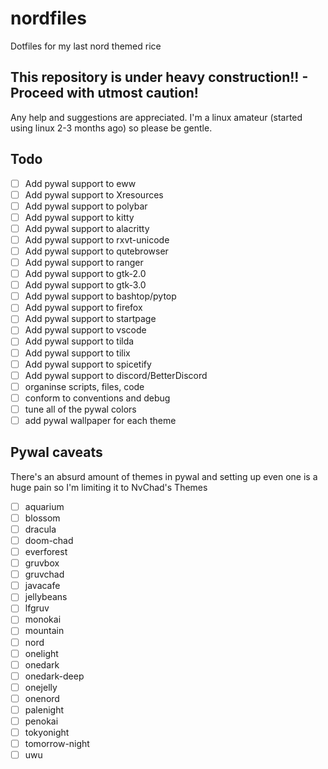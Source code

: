 # nordfiles

Dotfiles for my last nord themed rice

## This repository is under heavy construction!! - Proceed with utmost caution!

Any help and suggestions are appreciated. I'm a linux amateur (started using linux 2-3 months ago) so please be gentle.

## Todo

 - [ ] Add pywal support to eww
 - [ ] Add pywal support to Xresources
 - [ ] Add pywal support to polybar
 - [ ] Add pywal support to kitty
 - [ ] Add pywal support to alacritty
 - [ ] Add pywal support to rxvt-unicode
 - [ ] Add pywal support to qutebrowser
 - [ ] Add pywal support to ranger
 - [ ] Add pywal support to gtk-2.0
 - [ ] Add pywal support to gtk-3.0
 - [ ] Add pywal support to bashtop/pytop
 - [ ] Add pywal support to firefox
 - [ ] Add pywal support to startpage
 - [ ] Add pywal support to vscode
 - [ ] Add pywal support to tilda
 - [ ] Add pywal support to tilix
 - [ ] Add pywal support to spicetify
 - [ ] Add pywal support to discord/BetterDiscord
 - [ ] organinse scripts, files, code
 - [ ] conform to conventions and debug
 - [ ] tune all of the pywal colors 
 - [ ] add pywal wallpaper for each theme

## Pywal caveats
There's an absurd amount of themes in pywal and setting up even one is a huge pain so I'm limiting it to NvChad's Themes

 - [ ] aquarium
 - [ ] blossom
 - [ ] dracula
 - [ ] doom-chad
 - [ ] everforest
 - [ ] gruvbox
 - [ ] gruvchad
 - [ ] javacafe
 - [ ] jellybeans
 - [ ] lfgruv
 - [ ] monokai
 - [ ] mountain
 - [ ] nord
 - [ ] onelight
 - [ ] onedark
 - [ ] onedark-deep
 - [ ] onejelly
 - [ ] onenord
 - [ ] palenight
 - [ ] penokai
 - [ ] tokyonight
 - [ ] tomorrow-night
 - [ ] uwu
